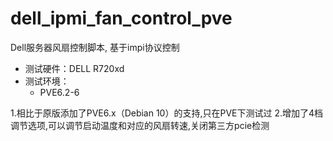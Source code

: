 # dell_ipmi_fan_control_pve

Dell服务器风扇控制脚本, 基于impi协议控制
* 测试硬件：DELL R720xd
* 测试环境：
  - PVE6.2-6

1.相比于原版添加了PVE6.x（Debian 10）的支持,只在PVE下测试过
2.增加了4档调节选项,可以调节启动温度和对应的风扇转速,关闭第三方pcie检测
